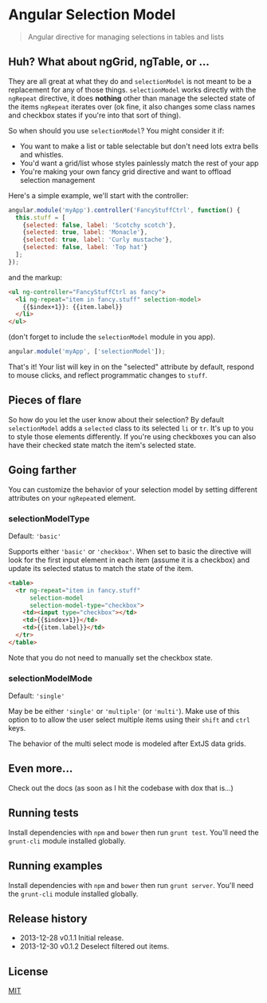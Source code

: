 # Angular Selection Model

> Angular directive for managing selections in tables and lists

## Huh? What about ngGrid, ngTable, or ...

They are all great at what they do and `selectionModel` is not meant to be a
replacement for any of those things. `selectionModel` works directly with the
`ngRepeat` directive, it does **nothing** other than manage the selected state
of the items `ngRepeat` iterates over (ok fine, it also changes some class names
and checkbox states if you're into that sort of thing).

So when should you use `selectionModel`? You might consider it if:

- You want to make a list or table selectable but don't need lots extra bells
  and whistles.
- You'd want a grid/list whose styles painlessly match the rest of your app
- You're making your own fancy grid directive and want to offload selection
  management

Here's a simple example, we'll start with the controller:

```javascript
angular.module('myApp').controller('FancyStuffCtrl', function() {
  this.stuff = [
    {selected: false, label: 'Scotchy scotch'},
    {selected: true, label: 'Monacle'},
    {selected: true, label: 'Curly mustache'},
    {selected: false, label: 'Top hat'}
  ];
});
```

and the markup:

```html
<ul ng-controller="FancyStuffCtrl as fancy">
  <li ng-repeat="item in fancy.stuff" selection-model>
    {{$index+1}}: {{item.label}}
  </li>
</ul>
```

(don't forget to include the `selectionModel` module in you app).

```javascript
angular.module('myApp', ['selectionModel']);
```

That's it! Your list will key in on the "selected" attribute by default, respond
to mouse clicks, and reflect programmatic changes to `stuff`.


## Pieces of flare

So how do you let the user know about their selection? By default
`selectionModel` adds a `selected` class to its selected `li` or `tr`. It's up
to you to style those elements differently. If you're using checkboxes you can
also have their checked state match the item's selected state.


## Going farther

You can customize the behavior of your selection model by setting different
attributes on your `ngRepeat`ed element.

### selectionModelType
Default: `'basic'`

Supports either `'basic'` or `'checkbox'`. When set to basic the directive will
look for the first input element in each item (assume it is a checkbox) and
update its selected status to match the state of the item.

```html
<table>
  <tr ng-repeat="item in fancy.stuff"
      selection-model
      selection-model-type="checkbox">
    <td><input type="checkbox"></td>
    <td>{{$index+1}}</td>
    <td>{{item.label}}</td>
  </tr>
</table>
```

Note that you do not need to manually set the checkbox state.

### selectionModelMode
Default: `'single'`

May be be either `'single'` or `'multiple'` (or `'multi'`). Make use of this
option to to allow the user select multiple items using their `shift` and `ctrl`
keys.

The behavior of the multi select mode is modeled after ExtJS data grids.


## Even more...

Check out the docs (as soon as I hit the codebase with dox that is...)


## Running tests

Install dependencies with `npm` and `bower` then run `grunt test`. You'll need
the `grunt-cli` module installed globally.


## Running examples

Install dependencies with `npm` and `bower` then run `grunt server`. You'll need
the `grunt-cli` module installed globally.


## Release history

- 2013-12-28 v0.1.1 Initial release.
- 2013-12-30 v0.1.2 Deselect filtered out items.


## License

[MIT](https://raw.github.com/jtrussell/angular-selection-model/master/LICENSE-MIT)
